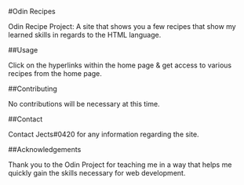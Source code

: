 #Odin Recipes

Odin Recipe Project: A site that shows you a few recipes that show my learned skills in regards to the HTML language.

##Usage

Click on the hyperlinks within the home page & get access to various recipes from the home page.

##Contributing

No contributions will be necessary at this time.

##Contact

Contact Jects#0420 for any information regarding the site.

##Acknowledgements

Thank you to the Odin Project for teaching me in a way that helps me quickly gain the skills necessary for web development.